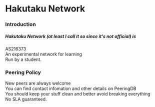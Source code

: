 ###  
# Hakutaku Network

### Introduction

##### Hakutaku Network (at least I call it so since it's not official) is
AS216373\
An experimental network for learning\
Run by a student.

### Peering Policy
New peers are always welcome\
You can find contact infomation and other details on PeeringDB\
You should keep your stuff clean and better avoid breaking everything\
No SLA guaranteed.

